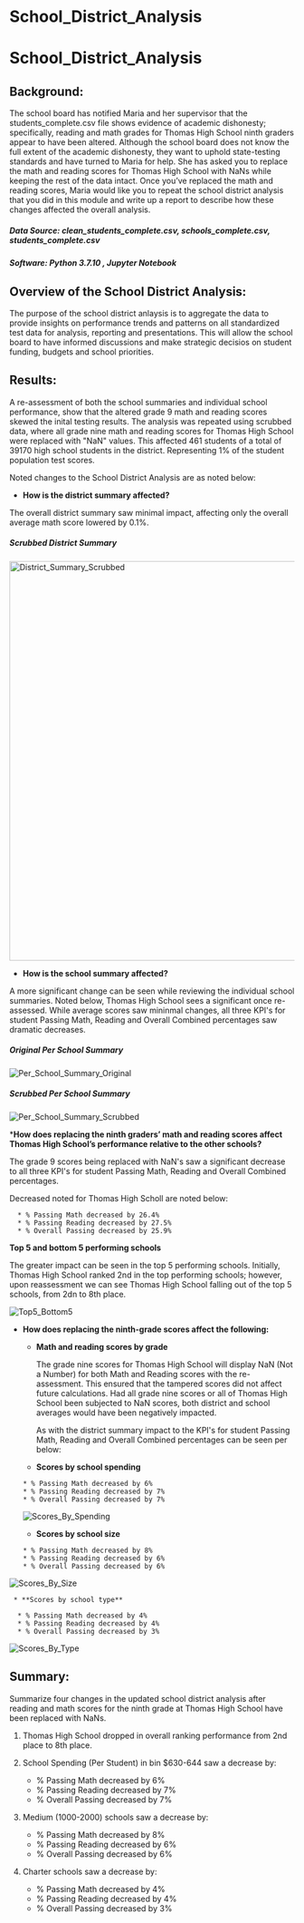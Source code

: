 # School_District_Analysis
# **School_District_Analysis**

## **Background:**

The school board has notified Maria and her supervisor that the students_complete.csv file shows evidence of academic dishonesty; specifically, reading and math grades for Thomas High School ninth graders appear to have been altered. Although the school board does not know the full extent of the academic dishonesty, they want to uphold state-testing standards and have turned to Maria for help. She has asked you to replace the math and reading scores for Thomas High School with NaNs while keeping the rest of the data intact. Once you’ve replaced the math and reading scores, Maria would like you to repeat the school district analysis that you did in this module and write up a report to describe how these changes affected the overall analysis.

##### Data Source: clean_students_complete.csv, schools_complete.csv, students_complete.csv
##### Software: Python 3.7.10 , Jupyter Notebook

## **Overview of the School District Analysis:**

The purpose of the school district anlaysis is to aggregate the data to provide insights on performance trends and patterns on all standardized test data for analysis, reporting and presentations. This will allow the school board to have informed discussions and make strategic decisios on student funding, budgets and school priorities.

## **Results:**

A re-assessment of both the school summaries and individual school performance, show that the altered grade 9 math and reading scores skewed the inital testing results.  The analysis was repeated using scrubbed data, where all grade nine math and reading scores for Thomas High School were replaced with "NaN" values.  This affected 461 students of a total of 39170 high school students in the district. Representing 1% of the student population test scores.

Noted changes to the School District Analysis are as noted below:

* **How is the district summary affected?**

 The overall district summary saw minimal impact, affecting only the overall average math score lowered by  0.1%.
 
  ##### Scrubbed District Summary
  
  <img width="705" alt="District_Summary_Scrubbed" src="https://user-images.githubusercontent.com/89538802/134528624-bc9d17c2-a820-42e5-b825-332fcb0b8603.PNG">
  
 * **How is the school summary affected?**

 A more significant change can be seen while reviewing the individual school summaries.  Noted below, Thomas High School sees a significant once re-assessed.  While average scores saw mininmal changes, all three KPI's for student Passing Math, Reading and Overall Combined percentages saw dramatic decreases.
 
  ##### Original Per School Summary
  
  ![Per_School_Summary_Original](https://user-images.githubusercontent.com/89538802/134528076-2f2211f3-29de-455b-beba-3157935b0633.PNG)
  
  ##### Scrubbed Per School Summary
  
  ![Per_School_Summary_Scrubbed](https://user-images.githubusercontent.com/89538802/134528515-4218c2bb-3a38-4b99-824e-39dcf36b985b.PNG)
  
***How does replacing the ninth graders’ math and reading scores affect Thomas High School’s performance relative to the other schools?**

 The grade 9 scores being replaced with NaN's saw a significant decrease to all three KPI's for student Passing Math, Reading and Overall Combined percentages.
 
 Decreased noted for Thomas High Scholl are noted below:
 
      * % Passing Math decreased by 26.4%
      * % Passing Reading decreased by 27.5%
      * % Overall Passing decreased by 25.9%
      
 **Top 5 and bottom 5 performing schools**
 
 The greater impact can be seen in the top 5 performing schools.  Initially, Thomas High School ranked 2nd in the top performing schools; however, upon reassessment we can see Thomas High School falling out of the top 5 schools, from 2dn to 8th place.
 
![Top5_Bottom5](https://user-images.githubusercontent.com/89538802/134688731-95e8e0b2-fd86-45e1-b7ca-9363db73444e.PNG)

* **How does replacing the ninth-grade scores affect the following:**

     * **Math and reading scores by grade**
   
       The grade nine scores for Thomas High School will display NaN (Not a Number) for both Math and Reading scores with the re-assessment.  This ensured
       that the tampered scores did not affect future calculations.  Had all grade nine scores or all of Thomas High School been subjected to NaN scores,
       both district and school averages would have been negatively impacted.
       
       As with the district summary impact to the KPI's for student Passing Math, Reading and Overall Combined percentages can be seen per below:
       
     * **Scores by school spending**
   
      * % Passing Math decreased by 6%
      * % Passing Reading decreased by 7%
      * % Overall Passing decreased by 7%
 
     ![Scores_By_Spending](https://user-images.githubusercontent.com/89538802/134687928-c469fd5f-6758-40bd-aec2-2f0aaa76e661.png)
     
     * **Scores by school size**

      * % Passing Math decreased by 8%
      * % Passing Reading decreased by 6%
      * % Overall Passing decreased by 6%
 
![Scores_By_Size](https://user-images.githubusercontent.com/89538802/134689485-20e0b7d8-df47-481e-b854-9db7e350e862.png)

     * **Scores by school type**
     
      * % Passing Math decreased by 4%
      * % Passing Reading decreased by 4%
      * % Overall Passing decreased by 3%
      
![Scores_By_Type](https://user-images.githubusercontent.com/89538802/134690305-2cd896c0-7b6c-4439-ad31-4ba1040885fb.png)

## **Summary:**

Summarize four changes in the updated school district analysis after reading and math scores for the ninth grade at Thomas High School have been replaced with NaNs.

1. Thomas High School dropped in overall ranking performance from 2nd place to 8th place.

2. School Spending (Per Student) in bin $630-644 saw a decrease by:
     
      * % Passing Math decreased by 6%
      * % Passing Reading decreased by 7%
      * % Overall Passing decreased by 7%
  
3. Medium (1000-2000) schools saw a decrease by:

      * % Passing Math decreased by 8%
      * % Passing Reading decreased by 6%
      * % Overall Passing decreased by 6%
 
4. Charter schools saw a decrease by:

      * % Passing Math decreased by 4%
      * % Passing Reading decreased by 4%
      * % Overall Passing decreased by 3%
